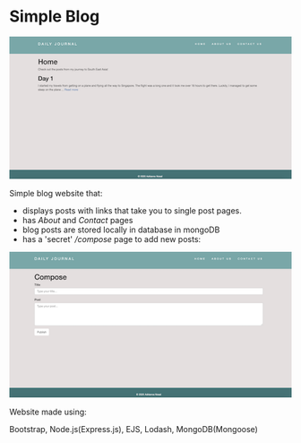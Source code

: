 # Simple Blog
![Blog preview](main-preview.png)

Simple blog website that:

* displays posts with links that take you to single post pages.
* has *About* and *Contact* pages
* blog posts are stored locally in database in mongoDB
* has a 'secret' */compose* page to add new posts:

![Composepreview](compose-preview.png)


Website made using:

Bootstrap, Node.js(Express.js), EJS, Lodash, MongoDB(Mongoose)
